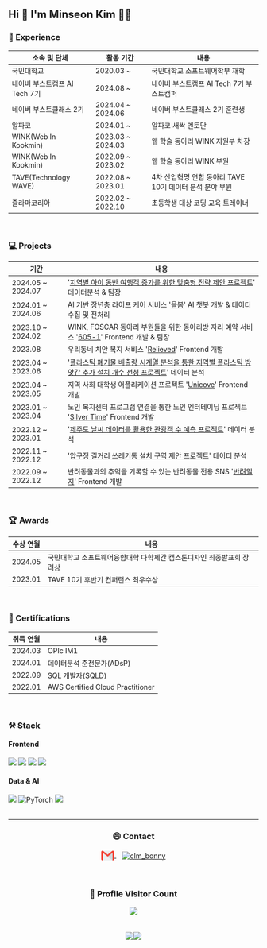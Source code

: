<h2>Hi 👋 I'm Minseon Kim 👩🏻</h2>

<h3>📑 Experience</h3>
<div>
  
|소속 및 단체|활동 기간|내용|
|---|---|---|
|국민대학교|2020.03 ~ |국민대학교 소프트웨어학부 재학|
|네이버 부스트캠프 AI Tech 7기|2024.08 ~ |네이버 부스트캠프 AI Tech 7기 부스트캠퍼|
|네이버 부스트클래스 2기|2024.04 ~ 2024.06|네이버 부스트클래스 2기 훈련생|
|알파코|2024.01 ~ |알파코 새싹 멘토단|
|WINK(Web In Kookmin)|2023.03 ~ 2024.03|웹 학술 동아리 WINK 지원부 차장|
|WINK(Web In Kookmin)|2022.09 ~ 2023.02|웹 학술 동아리 WINK 부원|
|TAVE(Technology WAVE)|2022.08 ~ 2023.01|4차 산업혁명 연합 동아리 TAVE 10기 데이터 분석 분야 부원|
|줄라마코리아|2022.02 ~ 2022.10|초등학생 대상 코딩 교육 트레이너|
  
</div>

<br/>

<h3>💻 Projects</h3>
<div>

|기간|내용|
|---|---|
|2024.05 ~ 2024.07|'<a href="https://github.com/LittleTravel/culture-data-contest">지역별 아이 동반 여행객 증가를 위한 맞춤형 전략 제안 프로젝트</a>' 데이터분석 & 팀장|
|2024.01 ~ 2024.06|AI 기반 장년층 라이프 케어 서비스 '<a href="https://github.com/kookmin-sw/capstone-2024-25">올봄</a>' AI 챗봇 개발 & 데이터 수집 및 전처리|
|2023.10 ~ 2024.02|WINK, FOSCAR 동아리 부원들을 위한 동아리방 자리 예약 서비스 '<a href="https://github.com/2023-2-WINK-project-team4/605-1-frontend">605-1</a>' Frontend 개발 & 팀장|
|2023.08|우리동네 치안 복지 서비스 '<a href="https://github.com/CLM-BONNY/ecothon-2023">Relieved</a>' Frontend 개발|
|2023.04 ~ 2023.06|'<a href="https://github.com/CLM-BONNY/ecothon-2023">플라스틱 폐기물 배출량 시계열 분석을 통한 지역별 플라스틱 방앗간 추가 설치 개수 선청 프로젝트</a>' 데이터 분석|
|2023.04 ~ 2023.05|지역 사회 대학생 어플리케이션 프로젝트 '<a href="https://github.com/CLM-BONNY/unicove-frontend">Unicove</a>' Frontend 개발|
|2023.01 ~ 2023.04|노인 복지센터 프로그램 연결을 통한 노인 엔터테이닝 프로젝트 '<a href="https://github.com/SolutionChallenge-SilverTime/2023-SilverTime-Frontend">Silver Time</a>' Frontend 개발|
|2022.12 ~ 2023.01|'<a href="https://github.com/CLM-BONNY/tave-data-project">제주도 날씨 데이터를 활용한 관광객 수 예측 프로젝트</a>' 데이터 분석|
|2022.11 ~ 2022.12|'<a href="https://github.com/CLM-BONNY/tave-data-project">압구정 길거리 쓰레기통 설치 구역 제안 프로젝트</a>' 데이터 분석|
|2022.09 ~ 2022.12|반려동물과의 추억을 기록할 수 있는 반려동물 전용 SNS '<a href="https://github.com/CLM-BONNY/pet-diary">반려일지</a>' Frontend 개발|

</div>

<br/>

<h3>🏆 Awards</h3>
<div>

|수상 연월|내용|
|---|---|
|2024.05|국민대학교 소프트웨어융합대학 다학제간 캡스톤디자인 최종발표회 장려상|
|2023.01|TAVE 10기 후반기 컨퍼런스 최우수상|

</div>

<br/>

<h3>🪪 Certifications</h3>
<div>

|취득 연월|내용|
|---|---|
|2024.03|OPIc IM1|
|2024.01|데이터분석 준전문가(ADsP)|
|2022.09|SQL 개발자(SQLD)|
|2022.01|AWS Certified Cloud Practitioner|

</div>

<br/>

<h3>⚒️ Stack</h3>
<h4>Frontend</h4>
<div>
  <img src="https://img.shields.io/badge/react-61DAFB?style=for-the-badge&logo=react&logoColor=black" />
  <img src="https://img.shields.io/badge/html5-E34F26?style=for-the-badge&logo=html5&logoColor=white" /> 
  <img src="https://img.shields.io/badge/css-1572B6?style=for-the-badge&logo=css3&logoColor=white" /> 
  <img src="https://img.shields.io/badge/javascript-F7DF1E?style=for-the-badge&logo=javascript&logoColor=black" />
<div>

<h4>Data & AI</h4>
<div>
  <img src="https://img.shields.io/badge/python-3776AB?style=for-the-badge&logo=python&logoColor=white" />
  <img alt="PyTorch" src="https://img.shields.io/badge/PyTorch-%23EE4C2C.svg?style=for-the-badge&logo=PyTorch&logoColor=white" />
  <img src="https://img.shields.io/badge/MySQL-4479A1?style=for-the-badge&logo=MySQL&logoColor=white" />
</div>

<br/>

<hr/>

<h3 align="center">😄 Contact</h3>
<p align="center">
  <a href="mailto:alstjs4739@gmail.com">
    <img align="center" alt="Minseon Kim | Gmail" width="26px" src="https://github.com/SatYu26/SatYu26/blob/master/Assets/Gmail.svg" />
  </a> &nbsp;&nbsp;
  <a href="https://instagram.com/dev_mild" target="blank"><img align="center" src="https://raw.githubusercontent.com/rahuldkjain/github-profile-readme-generator/master/src/images/icons/Social/instagram.svg" alt="clm_bonny" height="30" width="40" /></a>

</p>

<br/>
<div align="center">
  <h3><b>📍 Profile Visitor Count</b></h3>
</div>

<p align="center">   
  <img src="https://profile-counter.glitch.me/clm-bonny/count.svg" />  
</p>

<br/>

<div style="display: flex; justify-content: center;">
  <img src="https://github-readme-stats.vercel.app/api?username=clm-bonny&show_icons=true&theme=dark#gh-dark-mode-only&hide_border=true"/>
  <img src="https://github-readme-stats.vercel.app/api/top-langs/?username=clm-bonny&layout=compact&theme=dark&hide_border=true"/>
</div>



